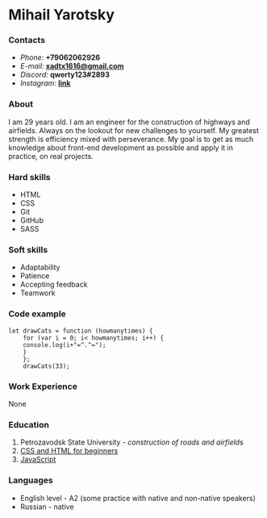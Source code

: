 # **Mihail Yarotsky**
### **Contacts**
- *Phone:* **+79062062926**
- *E-mail:* **xadtx1616@gmail.com**
- *Discord:* **qwerty123#2893**
- *Instagram:* **[link](https://www.instagram.com/mi.hail6474/)**

### **About**
I am 29 years old.
I am an engineer for the construction of highways and airfields.
Always on the lookout for new challenges to yourself.
My greatest strength is efficiency mixed with perseverance.
My goal is to get as much knowledge about front-end development 
as possible and apply it in practice, on real projects.

### **Hard skills**
- HTML
- CSS
- Git
- GitHub
- SASS

### **Soft skills**
- Adaptability
- Patience
- Accepting feedback
- Teamwork

### **Code example**
```
let drawCats = function (howmanytimes) {
    for (var i = 0; i< howmanytimes; i++) {
    console.log(i+"=^.^=");
    }
    };
    drawCats(33);
```

### **Work Experience**
None

### **Education**
1. Petrozavodsk State University - *construction of roads and airfield*s
2. [CSS and HTML for beginners](https://ru.code-basics.com/)
3. [JavaScript](https://learn.javascript.ru/)

### **Languages**
- English level - A2 (some practice with native and non-native speakers)
- Russian - native
